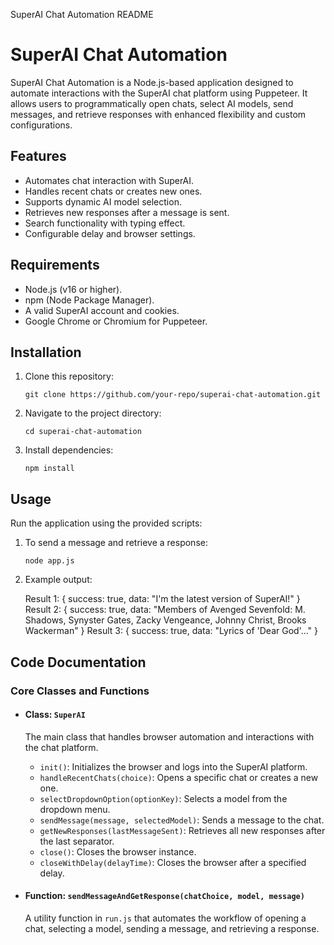SuperAI Chat Automation README

SuperAI Chat Automation
=======================

SuperAI Chat Automation is a Node.js-based application designed to automate interactions with the SuperAI chat platform using Puppeteer. It allows users to programmatically open chats, select AI models, send messages, and retrieve responses with enhanced flexibility and custom configurations.

Features
--------

*   Automates chat interaction with SuperAI.
*   Handles recent chats or creates new ones.
*   Supports dynamic AI model selection.
*   Retrieves new responses after a message is sent.
*   Search functionality with typing effect.
*   Configurable delay and browser settings.

Requirements
------------

*   Node.js (v16 or higher).
*   npm (Node Package Manager).
*   A valid SuperAI account and cookies.
*   Google Chrome or Chromium for Puppeteer.

Installation
------------

1.  Clone this repository:
    
        git clone https://github.com/your-repo/superai-chat-automation.git
    
2.  Navigate to the project directory:
    
        cd superai-chat-automation
    
3.  Install dependencies:
    
        npm install
    
Usage
-----

Run the application using the provided scripts:

1.  To send a message and retrieve a response:
    
        node app.js
    
2.  Example output:
    
    Result 1: { success: true, data: "I'm the latest version of SuperAI!" }
    Result 2: { success: true, data: "Members of Avenged Sevenfold: M. Shadows, Synyster Gates, Zacky Vengeance, Johnny Christ, Brooks Wackerman" }
    Result 3: { success: true, data: "Lyrics of 'Dear God'..." }
                
    

Code Documentation
------------------

### Core Classes and Functions

*   #### Class: `SuperAI`
    
    The main class that handles browser automation and interactions with the chat platform.
    
    *   `init()`: Initializes the browser and logs into the SuperAI platform.
    *   `handleRecentChats(choice)`: Opens a specific chat or creates a new one.
    *   `selectDropdownOption(optionKey)`: Selects a model from the dropdown menu.
    *   `sendMessage(message, selectedModel)`: Sends a message to the chat.
    *   `getNewResponses(lastMessageSent)`: Retrieves all new responses after the last separator.
    *   `close()`: Closes the browser instance.
    *   `closeWithDelay(delayTime)`: Closes the browser after a specified delay.
*   #### Function: `sendMessageAndGetResponse(chatChoice, model, message)`
    
    A utility function in `run.js` that automates the workflow of opening a chat, selecting a model, sending a message, and retrieving a response.
    